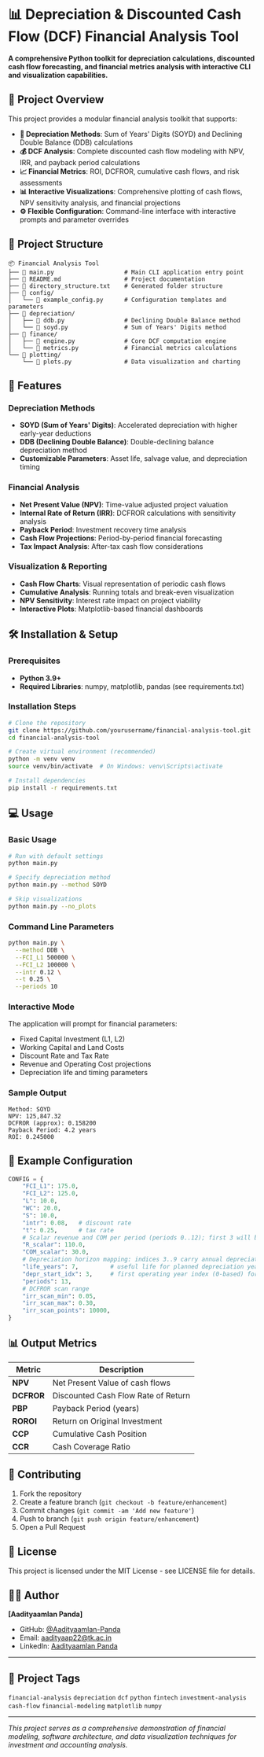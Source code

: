 # 📊 Depreciation & Discounted Cash Flow (DCF) Financial Analysis Tool

**A comprehensive Python toolkit for depreciation calculations, discounted cash flow forecasting, and financial metrics analysis with interactive CLI and visualization capabilities.**

## 🎯 Project Overview

This project provides a modular financial analysis toolkit that supports:

- **🧮 Depreciation Methods**: Sum of Years' Digits (SOYD) and Declining Double Balance (DDB) calculations
- **💰 DCF Analysis**: Complete discounted cash flow modeling with NPV, IRR, and payback period calculations  
- **📈 Financial Metrics**: ROI, DCFROR, cumulative cash flows, and risk assessments
- **📊 Interactive Visualizations**: Comprehensive plotting of cash flows, NPV sensitivity analysis, and financial projections
- **⚙️ Flexible Configuration**: Command-line interface with interactive prompts and parameter overrides

## 📁 Project Structure

```
📦 Financial Analysis Tool
├── 📄 main.py                    # Main CLI application entry point
├── 📄 README.md                  # Project documentation
├── 📄 directory_structure.txt    # Generated folder structure
├── 📁 config/
│   └── 📄 example_config.py      # Configuration templates and parameters
├── 📁 depreciation/
│   ├── 📄 ddb.py                 # Declining Double Balance method
│   └── 📄 soyd.py                # Sum of Years' Digits method
├── 📁 finance/
│   ├── 📄 engine.py              # Core DCF computation engine
│   └── 📄 metrics.py             # Financial metrics calculations
└── 📁 plotting/
    └── 📄 plots.py               # Data visualization and charting
```

## 🚀 Features

### **Depreciation Methods**
- **SOYD (Sum of Years' Digits)**: Accelerated depreciation with higher early-year deductions
- **DDB (Declining Double Balance)**: Double-declining balance depreciation method
- **Customizable Parameters**: Asset life, salvage value, and depreciation timing

### **Financial Analysis**
- **Net Present Value (NPV)**: Time-value adjusted project valuation
- **Internal Rate of Return (IRR)**: DCFROR calculations with sensitivity analysis
- **Payback Period**: Investment recovery time analysis
- **Cash Flow Projections**: Period-by-period financial forecasting
- **Tax Impact Analysis**: After-tax cash flow considerations

### **Visualization & Reporting**
- **Cash Flow Charts**: Visual representation of periodic cash flows
- **Cumulative Analysis**: Running totals and break-even visualization  
- **NPV Sensitivity**: Interest rate impact on project viability
- **Interactive Plots**: Matplotlib-based financial dashboards

## 🛠️ Installation & Setup

### Prerequisites
- **Python 3.9+** 
- **Required Libraries**: numpy, matplotlib, pandas (see requirements.txt)

### Installation Steps

```bash
# Clone the repository
git clone https://github.com/yourusername/financial-analysis-tool.git
cd financial-analysis-tool

# Create virtual environment (recommended)
python -m venv venv
source venv/bin/activate  # On Windows: venv\Scripts\activate

# Install dependencies
pip install -r requirements.txt
```

## 💻 Usage

### **Basic Usage**
```bash
# Run with default settings
python main.py

# Specify depreciation method
python main.py --method SOYD

# Skip visualizations
python main.py --no_plots
```

### **Command Line Parameters**
```bash
python main.py \
  --method DDB \
  --FCI_L1 500000 \
  --FCI_L2 100000 \
  --intr 0.12 \
  --t 0.25 \
  --periods 10
```

### **Interactive Mode**
The application will prompt for financial parameters:
- Fixed Capital Investment (L1, L2)
- Working Capital and Land Costs
- Discount Rate and Tax Rate
- Revenue and Operating Cost projections
- Depreciation life and timing parameters

### **Sample Output**
```
Method: SOYD
NPV: 125,847.32
DCFROR (approx): 0.158200
Payback Period: 4.2 years
ROI: 0.245000
```

## 🧪 Example Configuration

```python
CONFIG = {
    "FCI_L1": 175.0,
    "FCI_L2": 125.0,
    "L": 10.0,
    "WC": 20.0,
    "S": 10.0,
    "intr": 0.08,   # discount rate
    "t": 0.25,      # tax rate
    # Scalar revenue and COM per period (periods 0..12); first 3 will be ignored for ops
    "R_scalar": 110.0,
    "COM_scalar": 30.0,
    # Depreciation horizon mapping: indices 3..9 carry annual depreciation; >=10 write-off remaining BV
    "life_years": 7,         # useful life for planned depreciation years
    "depr_start_idx": 3,     # first operating year index (0-based) for depreciation charges
    "periods": 13,
    # DCFROR scan range
    "irr_scan_min": 0.05,
    "irr_scan_max": 0.30,
    "irr_scan_points": 10000,
}
```

## 📊 Output Metrics

| Metric | Description |
|--------|-------------|
| **NPV** | Net Present Value of cash flows |
| **DCFROR** | Discounted Cash Flow Rate of Return |
| **PBP** | Payback Period (years) |
| **ROROI** | Return on Original Investment |
| **CCP** | Cumulative Cash Position |
| **CCR** | Cash Coverage Ratio |

## 🤝 Contributing

1. Fork the repository
2. Create a feature branch (`git checkout -b feature/enhancement`)
3. Commit changes (`git commit -am 'Add new feature'`)
4. Push to branch (`git push origin feature/enhancement`)
5. Open a Pull Request

## 📜 License

This project is licensed under the MIT License - see LICENSE file for details.

## 👨‍💻 Author

**[Aadityaamlan Panda]**
- GitHub: [@Aadityaamlan-Panda](https://github.com/Aadityaamlan-Panda)
- Email: aadityaap22@tk.ac.in
- LinkedIn: [Aadityaamlan Panda](https://www.linkedin.com/in/aadityaamlan-panda-a07403a1/)

***

## 🎯 Project Tags

`financial-analysis` `depreciation` `dcf` `python` `fintech` `investment-analysis` `cash-flow` `financial-modeling` `matplotlib` `numpy`

***

*This project serves as a comprehensive demonstration of financial modeling, software architecture, and data visualization techniques for investment and accounting analysis.*


